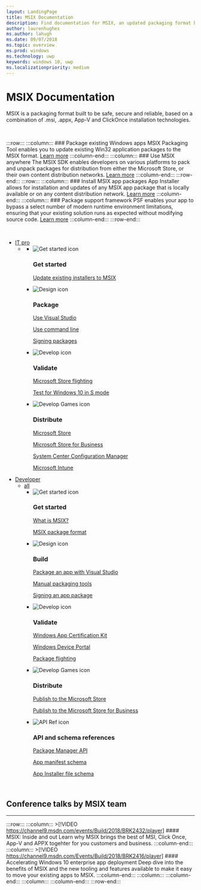 ```yaml
---
layout: LandingPage
title: MSIX Documentation
description: Find documentation for MSIX, an updated packaging format built to be safe, secure and reliable that is a combination of .msi, .appx, App-V and ClickOnce installation technologies. 
author: laurenhughes
ms.author: lahugh
ms.date: 09/07/2018
ms.topic: overview
ms.prod: windows
ms.technology: uwp
keywords: windows 10, uwp
ms.localizationpriority: medium
---
```

# MSIX Documentation
MSIX is a packaging format built to be safe, secure and reliable, based on a combination of .msi, .appx, App-V and ClickOnce installation technologies. 

<br>

:::row:::
    :::column:::
        ### Package existing Windows apps
        MSIX Packaging Tool enables you to update existing Win32 application packages to the MSIX format. [Learn more](mpt-overview.md)
    :::column-end:::
    :::column:::
        ### Use MSIX anywhere
	The MSIX SDK enables developers on various platforms to pack and unpack packages for distribution from either the Microsoft Store, or their own content distribution networks. [Learn more](msix-sdk-overview.md)
    :::column-end:::
:::row-end:::
:::row:::
        :::column:::
        ### Install MSIX app packages
        App Installer allows for installation and updates of any MSIX app package that is locally available or on any content distribution network. [Learn more](/windows/uwp/packaging/appinstaller-root?context=/windows/msix/render)
    :::column-end:::
    :::column:::
	### Package support framework
	PSF enables your app to bypass a select number of modern runtime environment limitations, ensuring that your existing solution runs as expected without modifying source code. [Learn more](package-support-framework-overview.md)
    :::column-end:::
:::row-end:::

<br>

<div class="container">
<ul class="pivots">
    <li>
        <a data-default="true" href="#it-pro">IT pro</a>
        <ul id="it-pro">
            <li>
                <a href="#it-pro1"></a>
                <ul id="it-pro1" class="panelContent cardsF">
                    <li>
                        <div class="cardSize">
                            <div class="cardPadding">
                                <div class="card">
                                    <div class="cardImageOuter">
                                        <div class="cardImage">
                                            <img alt="Get started icon" src="/media/common/i_get-started.svg?branch=master" data-linktype="absolute-path">
                                        </div>
                                    </div>
                                    <div class="cardText">
                                        <h3>Get started</h3>                                
                                        <p>
                                            <a href="/en-us/windows/msix/mpt/create-app-package-msi-vm" data-linktype="absolute-path">Update existing installers to MSIX</a>
                                        </p>
                                    </div>
                                </div>
                            </div>
                        </div>
                    </li>
                    <li class="x-hidden-focus">
                        <div class="cardSize">
                            <div class="cardPadding">
                                <div class="card">
                                    <div class="cardImageOuter">
                                        <div class="cardImage">
                                            <img alt="Design icon" src="/media/common/i_management.svg?branch=master" data-linktype="absolute-path">
                                        </div>
                                    </div>
                                    <div class="cardText">
                                        <h3>Package</h3>
                                        <p>
                                            <a href="/cpp/windows/desktop-applications-visual-cpp?context=/windows/msix/render" data-linktype="absolute-path">Use Visual Studio</a>
                                        </p>
                                        <p>
                                            <a href="/MPT/package-conversion-cli" data-linktype="absolute-path">Use command line</a>
                                        </p>
                                        <p>
                                            <a href="/en-us/windows/uwp/packaging/sign-app-package-using-signtool?context=/windows/msix/render" data-linktype="absolute-path">Signing packages</a>
                                        </p>
                                    </div>
                                </div>
                            </div>
                        </div>
                    </li>
                    <li>
                        <div class="cardSize">
                            <div class="cardPadding">
                                <div class="card">
                                    <div class="cardImageOuter">
                                        <div class="cardImage">
                                            <img alt="Develop icon" src="/media/common/i_code-edit.svg?branch=master" data-linktype="absolute-path">
                                        </div>
                                    </div>
                                    <div class="cardText">
                                        <h3>Validate</h3>
                                        <p>
                                            <a href="/en-us/windows/uwp/publish/package-flights?context=/windows/msix/render" data-linktype="absolute-path">Microsoft Store flighting</a>
                                        </p>
                                        <p>
                                            <a href="/en-us/windows/uwp/porting/desktop-to-uwp-test-windows-s?context=/windows/msix/render" data-linktype="absolute-path">Test for Windows 10 in S mode</a>
                                        </p>
                                    </div>
                                </div>
                            </div>
                        </div>
                    </li>
                    <li>
                        <div class="cardSize">
                            <div class="cardPadding">
                                <div class="card">
                                    <div class="cardImageOuter">
                                        <div class="cardImage">
                                            <img alt="Develop Games icon" src="/media/common/i_build.svg?branch=master" data-linktype="absolute-path">
                                        </div>
                                    </div>
                                    <div class="cardText">
                                        <h3>Distribute</h3>
                                        <p>
                                            <a href="/en-us/windows/uwp/publish/app-submissions?context=/windows/msix/render" data-linktype="absolute-path">Microsoft Store</a>
                                        </p>
                                        <p>
                                            <a href="/en-us/windows/uwp/publish/distribute-lob-apps-to-enterprises?context=/windows/msix/render" data-linktype="absolute-path">Microsoft Store for Business</a>
                                        </p>
                                        <p>
                                            <a href="/en-us/sccm/apps/understand/introduction-to-application-management?context=/windows/msix/render" data-linktype="absolute-path">System Center Configuration Manager</a>
                                        </p>
                                        <p>
                                            <a href="/en-us/intune/introduction-intune?context=/windows/msix/render" data-linktype="absolute-path">Microsoft Intune</a>
                                        </p>
                                    </div>
                                </div>
                            </div>
                        </div>
                    </li>
                </ul>
            </li>
        </ul>
    </li>    
    <li>
    <a href="#developer">Developer</a>
        <ul id="developer">
            <li>
            <a href="#developer-all">all</a>
                <ul id="developer-all" class="panelContent cardsF">
                    <li>
                        <div class="cardSize">
                            <div class="cardPadding">
                                <div class="card">
                                    <div class="cardImageOuter">
                                        <div class="cardImage">
                                            <img alt="Get started icon" src="/media/common/i_get-started.svg?branch=master" data-linktype="absolute-path">
                                        </div>
                                    </div>
                                    <div class="cardText">
                                        <h3>Get started</h3>
                                        <p>
                                            <a href="">What is MSIX?</a>
                                        </p>
                                        <p>
                                            <a href="">MSIX package format</a>
                                        </p>
                                    </div>
                                </div>
                            </div>
                        </div>
                    </li>
                    <li>
                        <div class="cardSize">
                            <div class="cardPadding">
                                <div class="card">
                                    <div class="cardImageOuter">
                                        <div class="cardImage">
                                            <img alt="Design icon" src="/media/common/i_management.svg?branch=master" data-linktype="absolute-path">
                                        </div>
                                    </div>
                                    <div class="cardText">
                                        <h3>Build</h3>
                                        <p>
                                            <a href="/en-us/windows/uwp/packaging/packaging-uwp-apps?context=/windows/msix/render" data-linktype="absolute-path">Package an app with Visual Studio</a>
                                        </p>
                                        <p>
                                            <a href="/en-us/windows/uwp/packaging/manual-packaging-root?context=/windows/msix/render" data-linktype="absolute-path">Manual packaging tools</a>
                                        </p>
                                        <p>
                                            <a href="/en-us/windows/uwp/packaging/sign-app-package-using-signtool?context=/windows/msix/render" data-linktype="absolute-path">Signing an app package</a>
                                        </p>
                                    </div>
                                </div>
                            </div>
                        </div>
                    </li>
                    <li>
                        <div class="cardSize">
                            <div class="cardPadding">
                                <div class="card">
                                    <div class="cardImageOuter">
                                        <div class="cardImage">
                                            <img alt="Develop icon" src="/media/common/i_code-edit.svg?branch=master" data-linktype="absolute-path">
                                        </div>
                                    </div>
                                    <div class="cardText">
                                        <h3>Validate</h3>
                                        <p>
                                            <a href="/en-us/windows/uwp/debug-test-perf/windows-app-certification-kit?context=/windows/msix/render" data-linktype="absolute-path">Windows App Certification Kit</a>
                                        </p>
                                        <p>
                                            <a href="/en-us/windows/uwp/debug-test-perf/device-portal?context=/windows/msix/render" data-linktype="absolute-path">Windows Device Portal</a>
                                        </p>
                                        <p>
                                            <a href="/en-us/windows/uwp/publish/package-flights?context=/windows/msix/render" data-linktype="absolute-path">Package flighting</a>
                                        </p>
                                    </div>
                                </div>
                            </div>
                        </div>
                    </li>
                    <li>
                        <div class="cardSize">
                            <div class="cardPadding">
                                <div class="card">
                                    <div class="cardImageOuter">
                                        <div class="cardImage">
                                            <img alt="Develop Games icon" src="/media/common/i_build.svg?branch=master" data-linktype="absolute-path">
                                        </div>
                                    </div>
                                    <div class="cardText">
                                        <h3>Distribute</h3>
                                        <p>
                                            <a href="/en-us/windows/uwp/publish/?context=/windows/msix/render" data-linktype="absolute-path">Publish to the Microsoft Store</a>
                                        </p>
                                        <p>
                                            <a href="/en-us/windows/uwp/publish/distribute-lob-apps-to-enterprises?context=/windows/msix/render" data-linktype="absolute-path">Publish to the Microsoft Store for Business</a>
                                        </p>
                                    </div>
                                </div>
                            </div>
                        </div>
                    </li>
                    <li>
                        <div class="cardSize">
                            <div class="cardPadding">
                                <div class="card">
                                    <div class="cardImageOuter">
                                        <div class="cardImage">
                                            <img alt="API Ref icon" src="/media/common/i_api-reference.svg?branch=master" data-linktype="absolute-path">
                                        </div>
                                    </div>
                                    <div class="cardText">
                                        <h3>API and schema references</h3>
                                        <p>
                                            <a href="/uwp/api/windows.management.deployment?context=/windows/msix/render" data-linktype="absolute-path">Package Manager API</a>
                                        </p>
                                        <p>
                                            <a href="/uwp/schemas/appxpackage/appx-package-manifest?context=/windows/msix/render" data-linktype="absolute-path">App manifest schema</a>
                                        </p>
                                        <p>
                                            <a href="/uwp/schemas/appinstallerschema/schema-root?context=/windows/msix/render" data-linktype="absolute-path">App Installer file schema</a>
                                        </p>
                                    </div>
                                </div>
                            </div>
                        </div>
                    </li>
                </ul>
            </li>
        </ul>
    </li>      
</ul>
</div>

<br>

## Conference talks by MSIX team
***

:::row:::
    :::column:::
	>[!VIDEO https://channel9.msdn.com/events/Build/2018/BRK2432/player]
        #### MSIX: Inside and out
        Learn why MSIX brings the best of MSI, Click Once, App-V and APPX togehter for you customers and business. 
    :::column-end:::
    :::column:::
	  >[!VIDEO https://channel9.msdn.com/Events/Build/2018/BRK2416/player] 
        #### Accelerating Windows 10 enterprise app deployment
		 Deep dive into the benefits of MSIX and the new tooling and features available to make it easy to move your existing apps to MSIX. 
    :::column-end:::
    :::column:::
    :::column-end:::
    :::column:::
    :::column-end:::
:::row-end:::


